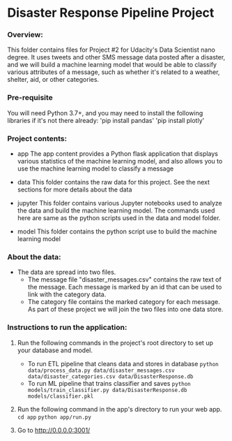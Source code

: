 # Disaster Response Pipeline Project

### Overview:
This folder contains files for Project #2 for Udacity's Data Scientist nano degree. It uses tweets and other SMS message data posted after a disaster, and we will build 
a machine learning model that would be able to classify various attributes of a message, such as whether it's related to a weather, shelter, aid, or other categories.

### Pre-requisite
You will need Python 3.7+, and you may need to install the following libraries if it's not there already:
    'pip install pandas'
    'pip install plotly'
    
### Project contents:
   - app
        The app content provides a Python flask application that displays various statistics of the machine learning model, and also allows you to use the 
        machine learning model to classify a message
        
   - data
        This folder contains the raw data for this project. See the next sections for more details about the data
        
   - jupyter
        This folder contains various Jupyter notebooks used to analyze the data and build the machine learning model. The commands used here are same as the python scripts used
        in the data and model folder.
        
   - model
        This folder contains the python script use to build the machine learning model

### About the data:
   - The data are spread into two files. 
      - The message file "disaster_messages.csv" contains the raw text of the message. Each message is marked by an id that can be used to link with the category data.
      - The category file contains the marked category for each message.
    As part of these project we will join the two files into one data store.        

### Instructions to run the application:
1. Run the following commands in the project's root directory to set up your database and model.

    - To run ETL pipeline that cleans data and stores in database
        `python data/process_data.py data/disaster_messages.csv data/disaster_categories.csv data/DisasterResponse.db`
    - To run ML pipeline that trains classifier and saves
        `python models/train_classifier.py data/DisasterResponse.db models/classifier.pkl`

2. Run the following command in the app's directory to run your web app.
    `cd app`
    `python app/run.py`

3. Go to http://0.0.0.0:3001/
